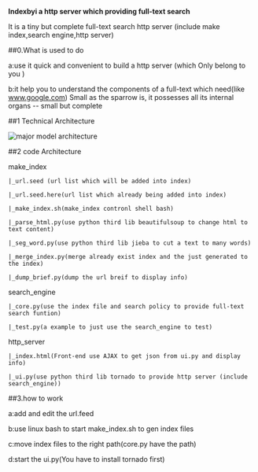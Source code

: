 __Indexbyi a http server which providing full-text search__

It is a tiny but complete full-text search http server (include make index,search engine,http server)

##0.What is used to do 

a:use it quick and convenient to build a http server (which Only belong to you ) 

b:it help you to understand the components of a full-text which need(like www.google.com)
Small as the sparrow is, it possesses all its internal organs -- small but complete

##1 Technical Architecture

![major model architecture](https://github.com/dodng/indexbyi/tree/master/doc/indexbyi.png)

##2 code Architecture

make_index

	|_url.seed (url list which will be added into index)
	
	|_url.seed.here(url list which already being added into index)
	
	|_make_index.sh(make_index contronl shell bash)
	
	|_parse_html.py(use python third lib beautifulsoup to change html to text content)
	
	|_seg_word.py(use python third lib jieba to cut a text to many words)
	
	|_merge_index.py(merge already exist index and the just generated to the index)
	
	|_dump_brief.py(dump the url breif to display info)
	
search_engine

	|_core.py(use the index file and search policy to provide full-text search funtion)
	
	|_test.py(a example to just use the search_engine to test)
	
http_server

	|_index.html(Front-end use AJAX to get json from ui.py and display info)
	
	|_ui.py(use python third lib tornado to provide http server (include search_engine))
	
	
##3.how to work

a:add and edit the url.feed

b:use linux bash to start make_index.sh to gen index files

c:move index files to the right path(core.py have the path)

d:start the ui.py(You have to install tornado first)
